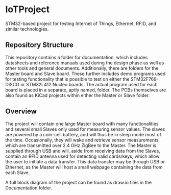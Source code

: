 # IoTProject
STM32-based project for testing Internet of Things, Ethernet, RFID, and similar technologies.

## Repository Structure
This repository contains a folder for documentation, which includes datasheets and reference manuals used during the design phase as well as other tools and general documents. Additionally, there are folders for the Master board and Slave board. These further includes demo programs used for testing functionality that is possible to test on either the STM32F769-DISCO or STM32L412 Nucleo boards. The actual program used for each board is placed in a separate, aptly named, folder. The PCBs themselves are also found as KiCad projects within either the Master or Slave folder.

## Overview
The project will contain one large Master board with many functionalities and several small Slaves only used for measuring sensor values. The slaves are powered by a coin-cell battery, and will thus be in sleep mode most of the time. Occasionally, they will wake and retrieve sensor measurements, which are transmitted over 2.4 GHz ZigBee to the Master. The Master is supplied through USB and will, aside from receiving data from the Slaves, contain an RFID antenna used for detecting valid cards/keys, which allow the user to initiate a data transfer. This data transfer may be through USB or Ethernet, as the Master will host a small webpage containing the data from each Slave.

A full block diagram of the project can be found as draw.io files in the Documentation folder.
